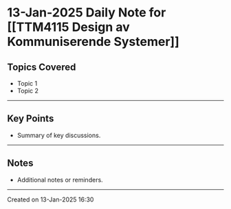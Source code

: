 # 13-Jan-2025 Daily Note for [[TTM4115 Design av Kommuniserende Systemer]]

## Topics Covered
- Topic 1
- Topic 2

---
## Key Points
- Summary of key discussions.

---
## Notes
- Additional notes or reminders.

---

Created on 13-Jan-2025 16:30
